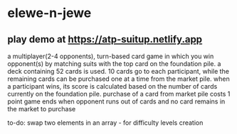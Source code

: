 # elewe-n-jewe
## play demo at https://atp-suitup.netlify.app
a multiplayer(2-4 opponents), turn-based card game in which you win opponent(s) by matching suits with the top card on the foundation pile.
a deck containing 52 cards is used. 10 cards go to each participant, while the remaining cards can be purchased one at a time from the market pile.
when a participant wins, its score is calculated based on the number of cards currently on the foundation pile.
purchase of a card from market pile costs 1 point 
game ends when opponent runs out of cards and no card remains in the market to purchase

to-do:
swap two elements in an array - for difficulty levels creation 
